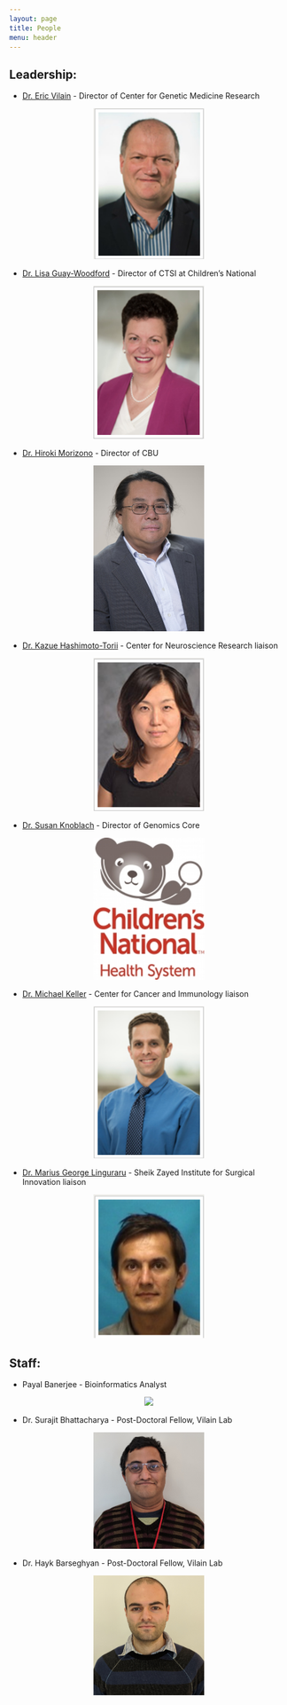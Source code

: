 ```yaml
---
layout: page
title: People
menu: header
---
```


## **Leadership:**

* [Dr. Eric Vilain](https://childrensnational.org/research-and-education/about-cri/faculty-and-leadership-directory/vilian-eric) - Director of Center for Genetic Medicine Research 
<p align="center">
  <img src="images/eric.png " width="200"/>
</p>

* [Dr. Lisa Guay-Woodford](https://childrensnational.org/research-and-education/about-cri/faculty-and-leadership-directory/lisa-guaywoodford) - Director of CTSI at Children’s National
<p align="center">
  <img src="images/lisa.png " width="200"/>
</p>

* [Dr. Hiroki Morizono](https://childrensnational.org/research-and-education/about-cri/faculty-and-leadership-directory/hiroki-morizono) - Director of CBU
<p align="center">
  <img src="images/hiroki.jpg " width="200"/>
</p>

* [Dr. Kazue Hashimoto-Torii](https://childrensnational.org/research-and-education/about-cri/faculty-and-leadership-directory/kazue-hashimototorii) - Center for Neuroscience Research liaison
<p align="center">
  <img src="images/kazue.png " width="200"/>
</p>

* [Dr. Susan Knoblach](https://profiles.ctsicn.org/display/50279?_ga=2.46145506.453476329.1529939006-1530847367.1518640717) - Director of Genomics Core
<p align="center">
  <img src="images/ChildrensNational.jpg " width="200"/>
</p>

* [Dr. Michael Keller](https://childrensnational.org/choose-childrens/find-a-provider/michael-keller) - Center for Cancer and Immunology liaison
<p align="center">
  <img src="images/mike.png " width="200"/>
</p>

* [Dr. Marius George Linguraru](https://childrensnational.org/research-and-education/about-cri/faculty-and-leadership-directory/marius-george-linguraru) - Sheik Zayed Institute for Surgical Innovation liaison
<p align="center">
  <img src="images/ling.png " width="200"/>
</p>

## **Staff:**

* Payal Banerjee - Bioinformatics Analyst
<p align="center">
  <img src="images/ayal_headshot.jpg " width="200"/>
</p>

* Dr. Surajit Bhattacharya - Post-Doctoral Fellow, Vilain Lab
<p align="center">
  <img src="images/surajit.jpg " width="200"/>
</p>

* Dr. Hayk Barseghyan - Post-Doctoral Fellow, Vilain Lab
<p align="center">
  <img src="images/hayk.jpg " width="200"/>
</p>



